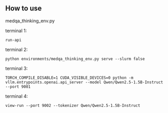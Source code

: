 ## How to use

medqa_thinking_env.py

terminal 1:
```
run-api
```

terminal 2:
```
python environments/medqa_thinking_env.py serve --slurm false 
```

terminal 3:
```
TORCH_COMPILE_DISABLE=1 CUDA_VISIBLE_DEVICES=0 python -m vllm.entrypoints.openai.api_server --model Qwen/Qwen2.5-1.5B-Instruct --port 9001
```

terminal 4:
```
view-run --port 9002 --tokenizer Qwen/Qwen2.5-1.5B-Instruct
```